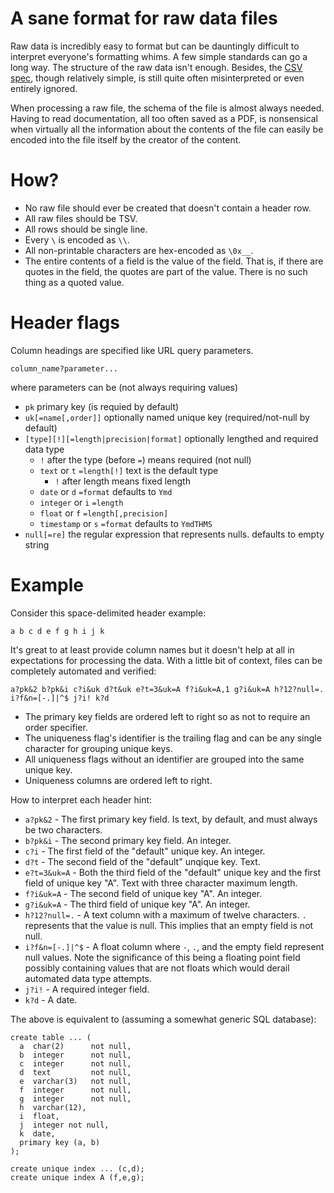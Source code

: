 # A sane format for raw data files

Raw data is incredibly easy to format but can be dauntingly difficult to interpret everyone's formatting whims. A few simple standards can go a long way. The structure of the raw data isn't enough. Besides, the [CSV spec](https://tools.ietf.org/html/rfc4180), though relatively simple, is still quite often misinterpreted or even entirely ignored.

When processing a raw file, the schema of the file is almost always needed. Having to read documentation, all too often saved as a PDF, is nonsensical when virtually all the information about the contents of the file can easily be encoded into the file itself by the creator of the content.

# How?

- No raw file should ever be created that doesn't contain a header row.
- All raw files should be TSV.
- All rows should be single line.
- Every `\` is encoded as `\\`.
- All non-printable characters are hex-encoded as `\0x__`.
- The entire contents of a field is the value of the field. That is, if there are quotes in the field, the quotes are part of the value. There is no such thing as a quoted value.

# Header flags

Column headings are specified like URL query parameters.

    column_name?parameter...

where parameters can be (not always requiring values)

- `pk` primary key (is requied by default)
- `uk[=name[,order]]` optionally named unique key (required/not-null by default)
- `[type][!][=length|precision|format]` optionally lengthed and required data type
  - `!` after the type (before `=`) means required (not null)
  - `text` or `t` `=length[!]` text is the default type
    - `!` after length means fixed length
  - `date` or `d` `=format` defaults to `Ymd`
  - `integer` or `i` `=length`
  - `float` or `f` `=length[,precision]`
  - `timestamp` or `s` `=format` defaults to `YmdTHMS`
- `null[=re]` the regular expression that represents nulls. defaults to empty string

# Example

Consider this space-delimited header example:

    a b c d e f g h i j k

It's great to at least provide column names but it doesn't help at all in expectations for processing the data. With a little bit of context, files can be completely automated and verified:

    a?pk&2 b?pk&i c?i&uk d?t&uk e?t=3&uk=A f?i&uk=A,1 g?i&uk=A h?12?null=. i?f&n=[-.]|^$ j?i! k?d

- The primary key fields are ordered left to right so as not to require an order specifier.
- The uniqueness flag's identifier is the trailing flag and can be any single character for grouping unique keys.
- All uniqueness flags without an identifier are grouped into the same unique key.
- Uniqueness columns are ordered left to right.

How to interpret each header hint:

- `a?pk&2` - The first primary key field. Is text, by default, and must always be two characters.
- `b?pk&i` - The second primary key field. An integer.
- `c?i` - The first field of the "default" unique key. An integer.
- `d?t` - The second field of the "default" unqique key. Text.
- `e?t=3&uk=A` - Both the third field of the "default" unique key and the first field of unique key "A". Text with three character maximum length.
- `f?i&uk=A` - The second field of unique key "A". An integer.
- `g?i&uk=A` - The third field of unique key "A". An integer.
- `h?12?null=.` - A text column with a maximum of twelve characters. `.` represents that the value is null. This implies that an empty field is not null.
- `i?f&n=[-.]|^$` - A float column where `-`, `.`, and the empty field represent null values. Note the significance of this being a floating point field possibly containing values that are not floats which would derail automated data type attempts.
- `j?i!` - A required integer field.
- `k?d` - A date.

The above is equivalent to (assuming a somewhat generic SQL database):

    create table ... (
      a  char(2)      not null,
      b  integer      not null,
      c  integer      not null,
      d  text         not null,
      e  varchar(3)   not null,
      f  integer      not null,
      g  integer      not null,
      h  varchar(12),
      i  float,
      j  integer not null,
      k  date,
      primary key (a, b)
    );

    create unique index ... (c,d);
    create unique index A (f,e,g);
